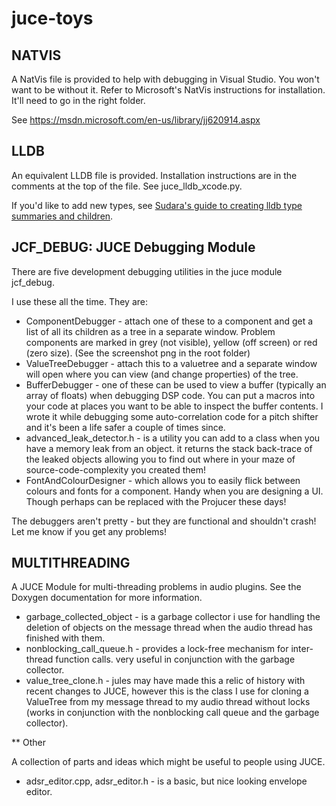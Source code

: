 juce-toys
=========

## NATVIS

A NatVis file is provided to help with debugging in Visual Studio.  You won't
want to be without it.  Refer to Microsoft's NatVis instructions for
installation.  It'll need to go in the right folder. 

See https://msdn.microsoft.com/en-us/library/jj620914.aspx

## LLDB

An equivalent LLDB file is provided.  Installation instructions are in the
comments at the top of the file.  See juce_lldb_xcode.py.

If you'd like to add new types, see [Sudara's guide to creating lldb type summaries and children](https://melatonin.dev/blog/how-to-create-lldb-type-summaries-and-synthetic-children-for-your-custom-types/).

## JCF_DEBUG: JUCE Debugging Module

There are five development debugging utilities in the juce module jcf_debug.

I use these all the time.  They are: 
- ComponentDebugger - attach one of these to a component and get a list of all
  its children as a tree in a separate window.  Problem components are marked
  in grey (not visible), yellow (off screen) or red (zero size). (See the
  screenshot png in the root folder)
- ValueTreeDebugger - attach this to a valuetree and a separate window will
  open where you can view (and change properties) of the tree. 
- BufferDebugger - one of these can be used to view a buffer (typically an
  array of floats) when debugging DSP code.  You can put a macros into your
  code at places you want to be able to inspect the buffer contents.  I wrote
  it while debugging some auto-correlation code for a pitch shifter and it's
  been a life safer a couple of times since. 
- advanced_leak_detector.h - is a utility you can add to a class when you have
  a memory leak from an object.  it returns the stack back-trace of the leaked
  objects allowing you to find out where in your maze of source-code-complexity
  you created them!
- FontAndColourDesigner - which allows you to easily flick between colours and
  fonts for a component.  Handy when you are designing a UI.  Though perhaps
  can be replaced with the Projucer these days!

The debuggers aren't pretty - but they are functional and shouldn't crash!  Let
me know if you get any problems!  

## MULTITHREADING 

A JUCE Module for multi-threading problems in audio plugins.  See the Doxygen
documentation for more information. 
- garbage_collected_object - is a garbage collector i use for handling the
  deletion of objects on the message thread when the audio thread has finished
  with them. 
- nonblocking_call_queue.h - provides a lock-free mechanism for inter-thread
  function calls.  very useful in conjunction with the garbage collector.
- value_tree_clone.h - jules may have made this a relic of history with recent
  changes to JUCE, however this is the class I use for cloning a ValueTree from
  my message thread to my audio thread without locks (works in conjunction with
  the nonblocking call queue and the garbage collector). 


** Other

A collection of parts and ideas which might be useful to people using JUCE. 

- adsr_editor.cpp, adsr_editor.h - is a basic, but nice looking envelope
  editor. 
